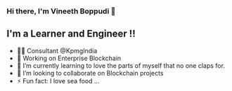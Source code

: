 ### Hi there, I'm Vineeth Boppudi  👋
## I'm a Learner and Engineer !!

- 👨‍💻 Consultant @KpmgIndia 
- 🥅 Working on Enterprise Blockchain
- 🌱 I’m currently learning to love the parts of myself that no one claps for.
- 👯 I’m looking to collaborate on Blockchain projects
- ⚡ Fun fact: I love sea food ...
<!--
**vineeth2328/vineeth2328** is a ✨ _special_ ✨ repository because its `README.md` (this file) appears on your GitHub profile.

Here are some ideas to get you started:

- 🔭 I’m currently working on ...
- 🌱 I’m currently learning to love the parts of myself that no one claps for.
- 👯 I’m looking to collaborate on ...
- 🤔 I’m looking for help with ...
- 💬 Ask me about ...
- 📫 How to reach me: ...
- 😄 Pronouns: ...
- ⚡ Fun fact: ...
-->
